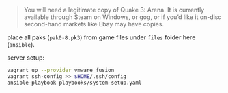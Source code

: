 > You will need a legitimate copy of Quake 3: Arena. It is currently available through Steam on Windows, or gog, or if you’d like it on-disc second-hand markets like Ebay may have copies.

place all paks (`pak0-8.pk3`) from game files under `files` folder here (`ansible`).

server setup:
```bash
vagrant up --provider vmware_fusion
vagrant ssh-config >> $HOME/.ssh/config
ansible-playbook playbooks/system-setup.yaml
```